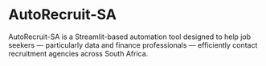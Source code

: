 # AutoRecruit-SA
AutoRecruit-SA is a Streamlit-based automation tool designed to help job seekers — particularly data and finance professionals — efficiently contact recruitment agencies across South Africa.
